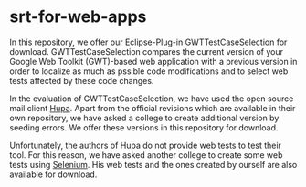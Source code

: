 # srt-for-web-apps

In this repository, we offer our Eclipse-Plug-in GWTTestCaseSelection for download. GWTTestCaseSelection compares the current version of your Google Web Toolkit (GWT)-based web application with a previous version in order to localize as much as pssible code modifications and to select web tests affected by these code changes.

In the evaluation of GWTTestCaseSelection, we have used the open source mail client [Hupa](http://james.apache.org/hupa/index.html). Apart from the official revisions which are available in their own repository, we have asked a college to create additional version by seeding errors. We offer these versions in this repository for download. 

Unfortunately, the authors of Hupa do not provide web tests to test their tool. For this reason, we have asked another college to create some web tests using [Selenium](http://www.seleniumhq.org/). His web tests and the ones created by ourself are also available for download. 

